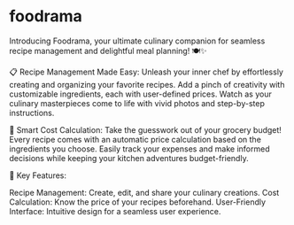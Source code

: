 # foodrama
Introducing Foodrama, your ultimate culinary companion for seamless recipe management and delightful meal planning! 🍽️✨

📋 Recipe Management Made Easy:
Unleash your inner chef by effortlessly creating and organizing your favorite recipes. Add a pinch of creativity with customizable ingredients, each with user-defined prices. Watch as your culinary masterpieces come to life with vivid photos and step-by-step instructions.

💸 Smart Cost Calculation:
Take the guesswork out of your grocery budget! Every recipe comes with an automatic price calculation based on the ingredients you choose. Easily track your expenses and make informed decisions while keeping your kitchen adventures budget-friendly.

🌟 Key Features:

Recipe Management: Create, edit, and share your culinary creations.
Cost Calculation: Know the price of your recipes beforehand.
User-Friendly Interface: Intuitive design for a seamless user experience.
